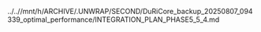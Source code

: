 ../..//mnt/h/ARCHIVE/.UNWRAP/SECOND/DuRiCore_backup_20250807_094339_optimal_performance/INTEGRATION_PLAN_PHASE5_5_4.md